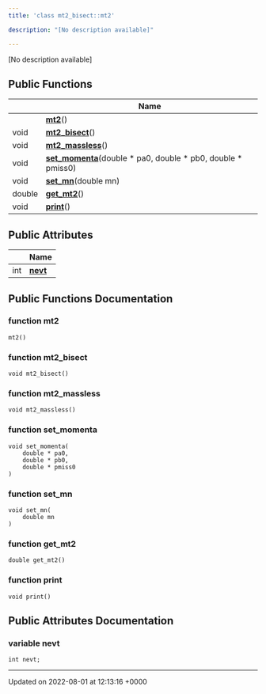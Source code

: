 ```yaml
---
title: 'class mt2_bisect::mt2'

description: "[No description available]"

---
```









[No description available]

## Public Functions

|                | Name           |
| -------------- | -------------- |
| | **[mt2](/documentation/code/classes/classmt2__bisect_1_1mt2/#function-mt2)**() |
| void | **[mt2_bisect](/documentation/code/classes/classmt2__bisect_1_1mt2/#function-mt2-bisect)**() |
| void | **[mt2_massless](/documentation/code/classes/classmt2__bisect_1_1mt2/#function-mt2-massless)**() |
| void | **[set_momenta](/documentation/code/classes/classmt2__bisect_1_1mt2/#function-set-momenta)**(double * pa0, double * pb0, double * pmiss0) |
| void | **[set_mn](/documentation/code/classes/classmt2__bisect_1_1mt2/#function-set-mn)**(double mn) |
| double | **[get_mt2](/documentation/code/classes/classmt2__bisect_1_1mt2/#function-get-mt2)**() |
| void | **[print](/documentation/code/classes/classmt2__bisect_1_1mt2/#function-print)**() |

## Public Attributes

|                | Name           |
| -------------- | -------------- |
| int | **[nevt](/documentation/code/classes/classmt2__bisect_1_1mt2/#variable-nevt)**  |

## Public Functions Documentation

### function mt2

```
mt2()
```


### function mt2_bisect

```
void mt2_bisect()
```


### function mt2_massless

```
void mt2_massless()
```


### function set_momenta

```
void set_momenta(
    double * pa0,
    double * pb0,
    double * pmiss0
)
```


### function set_mn

```
void set_mn(
    double mn
)
```


### function get_mt2

```
double get_mt2()
```


### function print

```
void print()
```


## Public Attributes Documentation

### variable nevt

```
int nevt;
```


-------------------------------

Updated on 2022-08-01 at 12:13:16 +0000